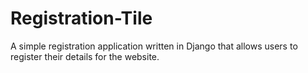 # Registration-Tile
A simple registration application written in Django that allows users to register their details for the website.

